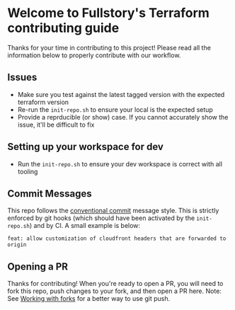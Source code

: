# Welcome to Fullstory's Terraform contributing guide
Thanks for your time in contributing to this project! Please read all the information below to properly
contribute with our workflow.

## Issues

* Make sure you test against the latest tagged version with the expected terraform version
* Re-run the `init-repo.sh` to ensure your local is the expected setup
* Provide a reprducible (or show) case. If you cannot accurately show the issue, it'll be difficult to fix

## Setting up your workspace for dev
* Run the `init-repo.sh` to ensure your dev workspace is correct with all tooling

## Commit Messages
This repo follows the [conventional commit](https://www.conventionalcommits.org/en/v1.0.0/#summary) message style. This is strictly enforced by git hooks (which should have been activated by the `init-repo.sh`) and by CI. A small example is below:
```
feat: allow customization of cloudfront headers that are forwarded to origin
```

## Opening a PR
Thanks for contributing! When you're ready to open a PR, you will need to fork this repo, push changes to your fork, and then open a PR here. Note: See [Working with forks](https://help.github.com/articles/working-with-forks/) for a better way to use git push.
